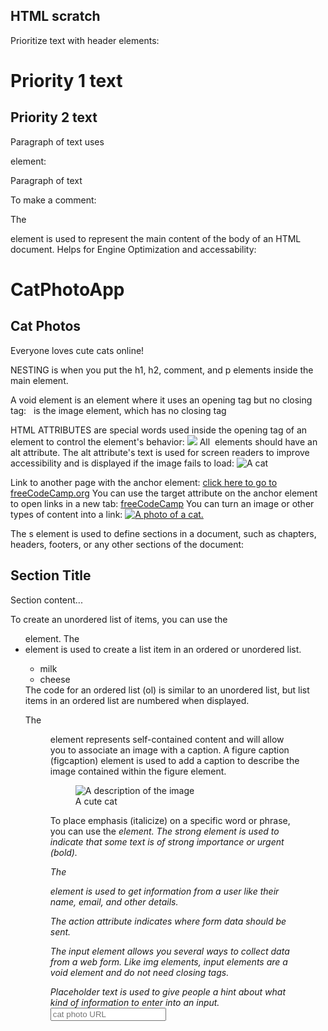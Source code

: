 ## HTML scratch

Prioritize text with header elements:
	<h1>Priority 1 text</h1>
	<h2>Priority 2 text</h2>

Paragraph of text uses <p> element:
	<p>Paragraph of text</p>

To make a comment:
	<!--Insert comment here!-->

The <main> element is used to represent the main content of the body of an 
 HTML document. Helps for Engine Optimization and accessability:
  <html>
    <body>
      <main>
	<h1>CatPhotoApp</h1>
	<h2>Cat Photos</h2>
	<!-- TODO: Add link to cat photos -->
	<p>Everyone loves cute cats online!</p>
      </main>
    </body>
  </html>

NESTING is when you put the h1, h2, comment, and p elements inside the 
 main element.

A void element is an element where it uses an opening tag but
 no closing tag:
  <img>
<img> is the image element, which has no closing tag

HTML ATTRIBUTES are special words used inside the opening tag of an 
 element to control the element's behavior:
  <img src="https://cdn.freecodecamp.org/curriculum/cat-photo-app/relaxing-cat.jpg">
All <img> elements should have an alt attribute. The alt attribute's text is used for 
 screen readers to improve accessibility and is displayed if the image fails to load:
  <img src="cat.jpg" alt="A cat">

Link to another page with the anchor <a> element:
  <a href="https://www.freecodecamp.org">click here to go to freeCodeCamp.org</a>
You can use the target attribute on the anchor <a> element to open links in a new tab:
  <a href="https://www.freecodecamp.org" target="_blank">freeCodeCamp</a>
You can turn an image or other types of content into a link:
  <a href="example-link">
  <img src="image-link.jpg" alt="A photo of a cat.">
  </a>

The s<ection> element is used to define sections in a document, such as chapters, headers, 
 footers, or any other sections of the document:
  <section>
    <h2>Section Title</h2>
    <p>Section content...</p>
  </section>

To create an unordered list of items, you can use the <ul> element.
The <li> element is used to create a list item in an ordered or unordered list.
  <ul>
    <li>milk</li>
    <li>cheese</li>
  </ul>
The code for an ordered list (ol) is similar to an unordered list, but list items in 
 an ordered list are numbered when displayed.

The <figure> element represents self-contained content and will allow you to associate an 
 image with a caption.
A figure caption (figcaption) element is used to add a caption to describe the image contained 
 within the figure element.
  <figure>
    <img src="image.jpg" alt="A description of the image">
    <figcaption>A cute cat</figcaption>
  </figure>

To place emphasis (italicize) on a specific word or phrase, you can use the <em> element. 
The strong element is used to indicate that some text is of strong importance or urgent (bold).

The <form> element is used to get information from a user like their name, email, and other details.

The action attribute indicates where form data should be sent.
  <form action="https://freecatphotoapp.com/submit-cat-photo">
  </form>
The input element allows you several ways to collect data from a web form. Like img elements, input 
 elements are a void element and do not need closing tags.

Placeholder text is used to give people a hint about what kind of information to enter into an input.
  <input type="text" name="catphotourl" placeholder="cat photo URL">




